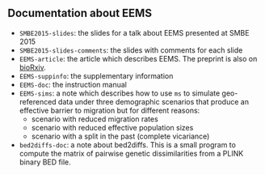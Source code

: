
## Documentation about EEMS

* `SMBE2015-slides`: the slides for a talk about EEMS presented at SMBE 2015
* `SMBE2015-slides-comments`: the slides with comments for each slide
* `EEMS-article`: the article which describes EEMS. The preprint is also on [bioRxiv](http://biorxiv.org/content/early/2014/11/26/011809).
* `EEMS-suppinfo`: the supplementary information
* `EEMS-doc`: the instruction manual
* `EEMS-sims`: a note which describes how to use `ms` to simulate geo-referenced data under three demographic scenarios that produce an effective barrier to migration but for different reasons:
	* scenario with reduced migration rates
	* scenario with reduced effective population sizes
	* scenario with a split in the past (complete vicariance)
* `bed2diffs-doc`: a note about bed2diffs. This is a small program to compute the matrix of pairwise genetic dissimilarities from a PLINK binary BED file.
